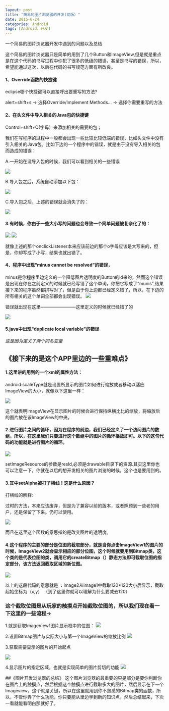 ```yaml
---
layout: post
title: "简易的图片浏览器的开发(初版）"
date: 2015-6-24
categories: Android
tags: [Android，开发]
---
```

一个简易的图片浏览器开发中遇到的问题以及总结

<!-- more -->

这个简易的图片浏览器只是简单的用到了几个Button和ImageView,但是就是重点是在这个代码的书写过程中你犯了很多的低级的错误，甚至是书写的错误，所以，希望能通过这次，以后在代码的书写规范方面有所改良。



#### 1、Override函数的快捷键


eclipse哪个快捷键可以直接呼出要重写的方法?


alert+shift+s -> 选择Override/Implement Methods... -> 选择你需要重写的方法



#### 2、在头文件中导入相关的Java包的快捷键


Control+shift+O(字母）来添加相关的需要的包；


我们在写程序的过程中一般都会出现一些比较比较低端的错误，比如头文件中没有引入相关的Java包。比如下边的一个程序中的错误，就是由于没有导入相关的包而造成的错误：


A.一开始在没导入包的时候，我们可以看到相关的一些错误

![](http://img-storage.qiniudn.com/15-6-29/7037896.jpg)


B.导入包之后，系统自动添加以下包：

![](http://img-storage.qiniudn.com/15-6-29/87940740.jpg)

C.导入包之后，上述的错误就会消失了的：

![](http://img-storage.qiniudn.com/15-6-29/56480369.jpg)

#### 3.有时候，你由于一些大小写的问题也会导致一个简单问题被复杂化了的：
![](http://img-storage.qiniudn.com/15-6-29/31369990.jpg)
![](http://img-storage.qiniudn.com/15-6-29/91177517.jpg)

就像上述的那个onclickListener本来应该前边的那个o字母应该是大写来的，但是，你却写成了小写，结果也就出错了。

#### 4、程序中出现“minus cannot be resolved”的错误，
   minus是你程序里边定义的一个降低图片透明度的Button的id来的，然而这个错误是出现在你在之前定义的时候就已经写错了这个单词，你把它写成了"munis",结果接下来的程序虽然都拼写对了，但是由于你上边都已经定义错了，所以，在下边的所有相关的这个单词全部都会出现错误。
![](http://img-storage.qiniudn.com/15-6-29/15902976.jpg)

错误就出现在这里————————这里定义的时候就已经错了的

![](http://img-storage.qiniudn.com/15-6-29/83752679.jpg)



#### 5.java中出现"duplicate local variable"的错误
*这是因为定义了两个同名变量*

##            《接下来的是这个APP里边的一些重难点》

#### 1.这里讲的用到的一个xml的属性方法：
   android:scaleType就是设置所显示的图片如何进行缩放或者移动以适应ImageView的大小，就像以下这里一样：


![](http://img-storage.qiniudn.com/15-6-29/26697264.jpg)

   这个就表明ImageView在显示图片的时候会进行保持纵横比比的缩放，将缩放后的图片放在该ImageView的中央。

#### 2.进行图片之间的循环，因为在程序的前边，我们已经定义了一个访问图片的数组，所以，在这里我们只要进行这个数组中的图片的循环播放即可。以下的这句代码的功能就是进行图片的循环。


![](http://img-storage.qiniudn.com/15-6-29/18199706.jpg)


   setImageResource的参数是resId,必须是drawable目录下的资源.其实这里你也可以注意一下，你就在以后的想开发相关的图片浏览的时候，这个也是要用到的。

#### 3.其中setAlpha被打了横线！这是什么原因？
打横线的解释:


过时的方法，本来应该废弃，但是为了兼容以前的版本，或者照顾到一些老的用户，还是保留了下来。仍可以使用。

![](http://img-storage.qiniudn.com/15-6-29/86024753.jpg)


而且在这里这个函数的意思指的是改变图片的透明度。

#### 4.这个程序的主要的部分是位图的截取部分，就是当你点击ImageView1的图片的时候，ImageView2就会显示相应的部分位图，这个时候就要用到Bitmap类，这个类的是代表位图的类，调用它的createBitmap（）静态方法即可截取位图的指定部分，该方法返回截取区域的新位图。

![](http://img-storage.qiniudn.com/15-6-29/86431951.jpg)

以上的这段代码的意思就是 ：image2从image1中截取120*120大小后显示，截取起始坐标为（x,y）
（到了这里你就可以理解为什么要减去120）

### 这个截取位图是从玩家的触摸点开始截取位图的，所以我们现在看一下这里的一些流程->
1.就是获取ImageView1图片显示框中的位图：
![](http://img-storage.qiniudn.com/15-6-29/81710144.jpg)

2.设置Bitmap图片与实际大小与第一个ImageView的缩放比例
![](http://img-storage.qiniudn.com/15-6-29/37929818.jpg)


3.获取需要显示的图片的开始起点

![](http://img-storage.qiniudn.com/15-6-29/15064619.jpg)


4.显示图片的指定区域，也就是实现简单的图片剪切的功能
![](http://img-storage.qiniudn.com/15-6-29/86715992.jpg)


##《图片开发浏览器的总结》
   这个图片浏览器的最重要的只是部分是要你判断你在图片上的触摸点，然后根据这个触摸点进行截取多大的图片，然后显示在下一个Imageview，这个就是关键，所以在这里就用到你不熟悉的Bitmap类的函数，所以，不管你弄了什么功能，你只要能从里边学到新的知识点，然后总结起来，下次一看就能看明白那就好了。